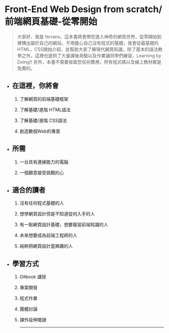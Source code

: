 # Front-End Web Design from scratch/前端網頁基礎-從零開始

> 大家好，我是 ferrans，這本書將會帶您進入神奇的網頁世界，從零開始到建構出屬於自己的網站，不用擔心自己沒有程式的基礎，我會從最基礎的HTML，CSS開始介紹，並幫助大家了解現代網頁知識，除了基本的語法教學之外，這裡也提供了大量課後測驗以及作業讓同學們練習，Learning by Doing!! 另外，本書不需要收取您任何費用，所有程式碼以及線上教材都是免費的。

* ## 在這裡，你將會

  1. 了解網頁的前端基礎框架

  2. 了解基礎/進階 HTML語法

  3. 了解基礎/進階 CSS語法

  4. 創造數個Web的專案
* ## 所需

  1. 一台具有連線能力的電腦

  2. 一個願意接受挑戰的心
* ## 適合的讀者

  1. 沒有任何程式基礎的人

  2. 想學網頁設計但是不知道從何入手的人

  3. 有一點網頁設計基礎，想要複習前端知識的人

  4. 未來想要成為前端工程師的人

  5. 純粹把網頁設計當興趣的人
* ## 學習方式

  1. Gitbook 講授

  2. 專案開發

  3. 程式作業

  4. 團體討論

  5. 課外延伸閱讀

     ---



